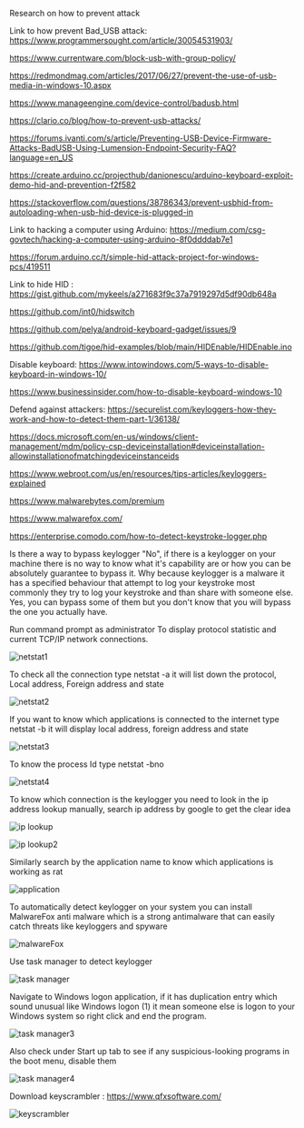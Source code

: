 Research on how to prevent attack

Link to how prevent Bad_USB attack:
https://www.programmersought.com/article/30054531903/

https://www.currentware.com/block-usb-with-group-policy/

https://redmondmag.com/articles/2017/06/27/prevent-the-use-of-usb-media-in-windows-10.aspx

https://www.manageengine.com/device-control/badusb.html

https://clario.co/blog/how-to-prevent-usb-attacks/

https://forums.ivanti.com/s/article/Preventing-USB-Device-Firmware-Attacks-BadUSB-Using-Lumension-Endpoint-Security-FAQ?language=en_US

https://create.arduino.cc/projecthub/danionescu/arduino-keyboard-exploit-demo-hid-and-prevention-f2f582

https://stackoverflow.com/questions/38786343/prevent-usbhid-from-autoloading-when-usb-hid-device-is-plugged-in

Link to hacking a computer using Arduino:
https://medium.com/csg-govtech/hacking-a-computer-using-arduino-8f0ddddab7e1

https://forum.arduino.cc/t/simple-hid-attack-project-for-windows-pcs/419511

Link to hide HID : https://gist.github.com/mykeels/a271683f9c37a7919297d5df90db648a

https://github.com/int0/hidswitch

https://github.com/pelya/android-keyboard-gadget/issues/9

https://github.com/tigoe/hid-examples/blob/main/HIDEnable/HIDEnable.ino

Disable keyboard: https://www.intowindows.com/5-ways-to-disable-keyboard-in-windows-10/

https://www.businessinsider.com/how-to-disable-keyboard-windows-10

Defend against attackers: https://securelist.com/keyloggers-how-they-work-and-how-to-detect-them-part-1/36138/

https://docs.microsoft.com/en-us/windows/client-management/mdm/policy-csp-deviceinstallation#deviceinstallation-allowinstallationofmatchingdeviceinstanceids

https://www.webroot.com/us/en/resources/tips-articles/keyloggers-explained

https://www.malwarebytes.com/premium

https://www.malwarefox.com/

https://enterprise.comodo.com/how-to-detect-keystroke-logger.php

Is there a way to bypass keylogger "No", if there is a keylogger on your machine there is no way to know what it's capability are or how you can be absolutely guarantee to bypass it. Why because keylogger is a malware it has a specified behaviour that attempt to log your keystroke most commonly they try to log your keystroke and than share with someone else. Yes, you can bypass some of them but you don't know that you will bypass the one you actually have.

Run command prompt as administrator
To display protocol statistic and current TCP/IP network connections.

![netstat1](https://user-images.githubusercontent.com/82925962/122079897-6b5de600-ce30-11eb-937a-c089b18949ef.jpg)

To check all the connection type netstat -a it will list down the protocol, Local address, Foreign address and state

![netstat2](https://user-images.githubusercontent.com/82925962/122080194-ab24cd80-ce30-11eb-9590-4160bb4ceb86.jpg)

If you want to know which applications is connected to the internet type netstat -b it will display local address, foreign address and state

![netstat3](https://user-images.githubusercontent.com/82925962/122086852-b0851680-ce36-11eb-96fc-e45ba3c824a9.jpg)

To know the process Id type netstat -bno

![netstat4](https://user-images.githubusercontent.com/82925962/122087351-32753f80-ce37-11eb-8333-91101301284a.jpg)

To know which connection is the keylogger you need to look in the ip address lookup manually, search ip address by google to get the clear idea

![ip lookup](https://user-images.githubusercontent.com/82925962/122088631-7fa5e100-ce38-11eb-92f9-cb4c10bf6df9.jpg)

![ip lookup2](https://user-images.githubusercontent.com/82925962/122088641-83396800-ce38-11eb-8b22-5d2d943e54b8.jpg)

Similarly search by the application name to know which applications is working as rat 

![application](https://user-images.githubusercontent.com/82925962/122089481-63567400-ce39-11eb-9307-8434c1565e75.jpg)

To automatically detect keylogger on your system you can install MalwareFox anti malware which is a strong antimalware that can easily catch threats like keyloggers and spyware 

![malwareFox](https://user-images.githubusercontent.com/82925962/122090304-36ef2780-ce3a-11eb-8fbf-bb7cb0aa37d7.jpg)

Use task manager to detect keylogger

![task manager](https://user-images.githubusercontent.com/82925962/122172446-537b7600-ceb3-11eb-9bb3-1f287e7b96b1.jpg)

Navigate to Windows logon application, if it has duplication entry which sound unusual like Windows logon (1) it mean someone else is logon to your Windows system so right click and end the program.

![task manager3](https://user-images.githubusercontent.com/82925962/122174039-f7b1ec80-ceb4-11eb-9216-1a2af023d4a8.jpg)

Also check under Start up tab to see if any suspicious-looking programs in the boot menu, disable them

![task manager4](https://user-images.githubusercontent.com/82925962/122174854-aeae6800-ceb5-11eb-995a-8c4a2f1da28d.jpg)

Download keyscrambler : https://www.qfxsoftware.com/

![keyscrambler](https://user-images.githubusercontent.com/82925962/122230191-fd76f480-ceeb-11eb-9046-23243fc4faa3.jpg)

